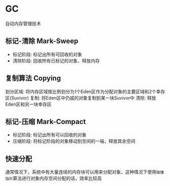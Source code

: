 # GC
自动内存管理技术

## 标记-清除 Mark-Sweep 
- 标记阶段: 标记出所有可回收的对象
- 清除阶段: 回收所有已标记的对象，释放内存

## 复制算法 Copying
划分区域: 将内存区域按比例划分为1个Eden区作为分配对象的主要区域和2个幸存区(Suvivor)
复制: 将Eden区中仍戚的对象复制到某一块Suvivor中
清除: 释放Eden区和另一块幸存区

## 标记-压缩 Mark-Compact
- 标记阶段: 标记出所有可以回收的对象
- 压缩阶段: 将标记阶段的对象移动到空间的一端，释放其余空间

## 快速分配
通常情况下，系统中有大量连续的内存块可以用来分配对象，这种情况下使用`碰撞指针`算法进行对象内存空间分配的话，效率比较高
